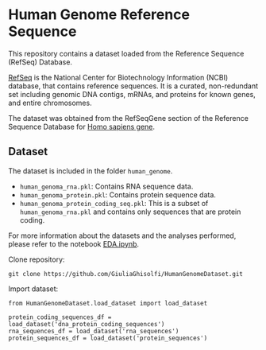 # Human Genome Reference Sequence

This repository contains a dataset loaded from the Reference Sequence (RefSeq) Database.

[RefSeq](https://www.ncbi.nlm.nih.gov/refseq/) is the National Center for Biotechnology Information (NCBI) database, that contains reference sequences. It is a curated, non-redundant set including genomic DNA contigs, mRNAs, and proteins for known genes, and entire chromosomes.

The dataset was obtained from the RefSeqGene section of the Reference Sequence Database for [Homo sapiens gene](https://ftp.ncbi.nih.gov/refseq/H_sapiens/RefSeqGene/).

## Dataset

The dataset is included in the folder `human_genome`.

- `human_genoma_rna.pkl`: Contains RNA sequence data.
- `human_genoma_protein.pkl`: Contains protein sequence data.
- `human_genoma_protein_coding_seq.pkl`: This is a subset of `human_genoma_rna.pkl` and contains only sequences that are protein coding.

For more information about the datasets and the analyses performed, please refer to the notebook [EDA.ipynb](EDA.ipynb).


Clone repository:
```
git clone https://github.com/GiuliaGhisolfi/HumanGenomeDataset.git
```

Import dataset:
```
from HumanGenomeDataset.load_dataset import load_dataset

protein_coding_sequences_df = load_dataset('dna_protein_coding_sequences')
rna_sequences_df = load_dataset('rna_sequences') 
protein_sequences_df = load_dataset('protein_sequences')
```